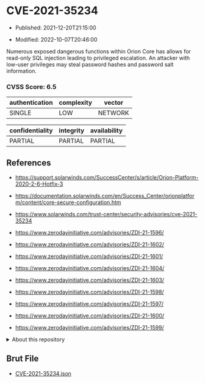 # CVE-2021-35234

- Published: 2021-12-20T21:15:00

- Modified: 2022-10-07T20:46:00

Numerous exposed dangerous functions within Orion Core has allows for read-only SQL injection leading to privileged escalation. An attacker with low-user privileges may steal password hashes and password salt information.

### CVSS Score: **6.5**

| authentication | complexity | vector |
| --- | --- | --- |
| SINGLE | LOW | NETWORK |

| confidentiality | integrity | availability |
| --- | --- | --- |
| PARTIAL | PARTIAL | PARTIAL |

## References

* https://support.solarwinds.com/SuccessCenter/s/article/Orion-Platform-2020-2-6-Hotfix-3

* https://documentation.solarwinds.com/en/Success_Center/orionplatform/content/core-secure-configuration.htm

* https://www.solarwinds.com/trust-center/security-advisories/cve-2021-35234

* https://www.zerodayinitiative.com/advisories/ZDI-21-1596/

* https://www.zerodayinitiative.com/advisories/ZDI-21-1602/

* https://www.zerodayinitiative.com/advisories/ZDI-21-1601/

* https://www.zerodayinitiative.com/advisories/ZDI-21-1604/

* https://www.zerodayinitiative.com/advisories/ZDI-21-1603/

* https://www.zerodayinitiative.com/advisories/ZDI-21-1598/

* https://www.zerodayinitiative.com/advisories/ZDI-21-1597/

* https://www.zerodayinitiative.com/advisories/ZDI-21-1600/

* https://www.zerodayinitiative.com/advisories/ZDI-21-1599/

<details>
<summary>About this repository</summary> 

  This repository is part of the project [Live Hack CVE](https://github.com/Live-Hack-CVE). Main website can be found [www.live-hack.org](https://www.live-hack.org) 
  
  Made by [Sn0wAlice](https://github.com/Sn0wAlice) for the people that care about security and need to have a feed of the latest CVEs. Hope you enjoy it, don't forget to star the repo and follow me on [Twitter](https://twitter.com/Sn0wAlice) and [Github](https://github.com/Sn0wAlice). And that is my [personnal website](https://www.alice-snow.me/)

  - [Home Page](https://github.com/Live-Hack-CVE)
  - [Framework](https://github.com/Live-Hack-CVE/cve-framework)
  - [CVE database](https://github.com/Live-Hack-CVE/full_database)
  - [Changelog](https://github.com/Live-Hack-CVE/Changelog)
</details>

## Brut File

* [CVE-2021-35234.json](https://raw.githubusercontent.com/Live-Hack-CVE/full_database/main/cves/2021/CVE-2021-35234.json)


